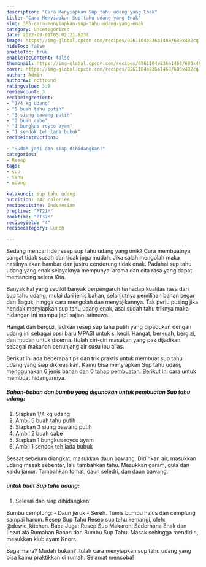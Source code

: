 ```yaml
---
description: "Cara Menyiapkan Sup tahu udang yang Enak"
title: "Cara Menyiapkan Sup tahu udang yang Enak"
slug: 365-cara-menyiapkan-sup-tahu-udang-yang-enak
category: Uncategorized
date: 2022-09-01T05:02:21.823Z
image: https://img-global.cpcdn.com/recipes/0261104e836a1468/680x482cq70/sup-tahu-udang-foto-resep-utama.jpg
hideToc: false
enableToc: true
enableTocContent: false
thumbnail: https://img-global.cpcdn.com/recipes/0261104e836a1468/680x482cq70/sup-tahu-udang-foto-resep-utama.jpg
cover: https://img-global.cpcdn.com/recipes/0261104e836a1468/680x482cq70/sup-tahu-udang-foto-resep-utama.jpg
author: Admin
authorAv: notfound
ratingvalue: 3.9
reviewcount: 3
recipeingredient:
- "1/4 kg udang"
- "5 buah tahu putih"
- "3 siung bawang putih"
- "2 buah cabe"
- "1 bungkus royco ayam"
- "1 sendok teh lada bubuk"
recipeinstructions:

- "Sudah jadi dan siap dihidangkan!"
categories:
- Resep
tags:
- sup
- tahu
- udang

katakunci: sup tahu udang 
nutrition: 242 calories
recipecuisine: Indonesian
preptime: "PT21M"
cooktime: "PT37M"
recipeyield: "4"
recipecategory: Lunch

---
```





Sedang mencari ide resep sup tahu udang yang unik? Cara membuatnya sangat tidak susah dan tidak juga mudah. Jika salah mengolah maka hasilnya akan hambar dan justru cenderung tidak enak. Padahal sup tahu udang yang enak selayaknya mempunyai aroma dan cita rasa yang dapat memancing selera Kita.





Banyak hal yang sedikit banyak berpengaruh terhadap kualitas rasa dari sup tahu udang, mulai dari jenis bahan, selanjutnya pemilihan bahan segar dan Bagus, hingga cara mengolah dan menyajikannya. Tak perlu pusing jika hendak menyiapkan sup tahu udang enak,      asal sudah tahu triknya maka hidangan ini mampu jadi sajian istimewa.














Hangat dan bergizi, jadikan resep sup tahu putih yang dipadukan dengan udang ini sebagai opsi baru MPASI untuk si kecil. Hangat, berkuah, bergizi, dan mudah untuk dicerna. Itulah ciri-ciri masakan yang pas dijadikan sebagai makanan penunjang air susu ibu alias.






Berikut ini ada beberapa tips dan trik praktis untuk membuat sup tahu udang yang siap dikreasikan. Kamu bisa menyiapkan Sup tahu udang menggunakan 6 jenis bahan dan 0 tahap pembuatan. Berikut ini cara untuk membuat hidangannya.

<!--inarticleads1-->

##### Bahan-bahan dan bumbu yang digunakan untuk pembuatan Sup tahu udang:

1. Siapkan 1/4 kg udang
1. Ambil 5 buah tahu putih
1. Siapkan 3 siung bawang putih
1. Ambil 2 buah cabe
1. Siapkan 1 bungkus royco ayam
1. Ambil 1 sendok teh lada bubuk


Sesaat sebelum diangkat, masukkan daun bawang. Didihkan air, masukkan udang masak sebentar, lalu tambahkan tahu. Masukkan garam, gula dan kaldu jamur. Tambahkan tomat, daun seledri, dan daun bawang. 

<!--inarticleads2-->

#####  untuk buat Sup tahu udang:


1. Selesai dan siap dihidangkan!

Bumbu cemplung: - Daun jeruk - Sereh. Tumis bumbu halus dan cemplung sampai harum. Resep Sup Tahu Resep sup tahu kemangi, oleh: @dewie_kitchen. Baca Juga: Resep Sup Makaroni Sederhana Enak dan Lezat ala Rumahan Bahan dan Bumbu Sup Tahu. Masak sehingga mendidih, masukkan kiub ayam Knorr. 

Bagaimana? Mudah bukan? Itulah cara menyiapkan sup tahu udang yang bisa kamu praktikkan di rumah. Selamat mencoba!
